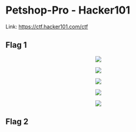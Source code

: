 # Petshop-Pro - Hacker101

Link: https://ctf.hacker101.com/ctf 

<h2> Flag 1 </h2>

<p align="center">
  <img src="https://github.com/bensadel/Petshop-Pro---Hacker101/assets/95494769/bee05474-e2ab-4d5e-acd3-99a87e096055">
</p>
<p align="center">
  <img src="https://github.com/bensadel/Petshop-Pro---Hacker101/assets/95494769/c465be8b-2978-4440-87da-5d70365c18a6">
</p>
<p align="center">
  <img src="https://github.com/bensadel/Petshop-Pro---Hacker101/assets/95494769/bb475a3f-4180-44f7-825c-ddf272e64c2c">
</p>
<p align="center">
  <img src="https://github.com/bensadel/Petshop-Pro---Hacker101/assets/95494769/ad80f01e-51c8-4a06-9912-7d5bb6e41adc">
</p>
<p align="center">
  <img src="https://github.com/bensadel/PetshopPro-Hacker101/assets/95494769/7a3692bc-91b2-402e-85bf-80bd8c85e363">
</p>

<h2> Flag 2 </h2>




